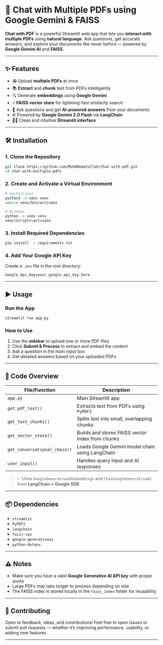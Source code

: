 
# 📄 Chat with Multiple PDFs using Google Gemini & FAISS

**Chat with PDF** is a powerful Streamlit web app that lets you **interact with multiple PDFs** using **natural language**. Ask questions, get accurate answers, and explore your documents like never before — powered by **Google Gemini AI** and **FAISS**.

---

## ✨ Features

* 📤 Upload **multiple PDFs** at once
* 📚 **Extract** and **chunk** text from PDFs intelligently
* 🔍 Generate **embeddings** using **Google Gemini**
* ⚡ **FAISS vector store** for lightning-fast similarity search
* 💬 Ask questions and get **AI-powered answers** from your documents
* 🌐 Powered by **Google Gemini 2.0 Flash** via **LangChain**
* 🧑‍💻 Clean and intuitive **Streamlit interface**

---

## 🛠 Installation

### 1. Clone the Repository

```bash
git clone https://github.com/MohdNematullah/Chat-with-pdf.git
cd chat-with-multiple-pdfs
```

### 2. Create and Activate a Virtual Environment

```bash
# macOS/Linux
python3 -m venv venv
source venv/bin/activate

# Windows
python -m venv venv
venv\Scripts\activate
```

### 3. Install Required Dependencies

```bash
pip install -r requirements.txt
```

### 4. Add Your Google API Key

Create a `.env` file in the root directory:

```
Google_Api_Key=your_google_api_key_here
```

---

## ▶️ Usage

### Run the App

```bash
streamlit run app.py
```

### How to Use

1. Use the **sidebar** to upload one or more PDF files
2. Click **Submit & Process** to extract and embed the content
3. Ask a question in the main input box
4. Get detailed answers based on your uploaded PDFs

---

## 🧩 Code Overview

| File/Function                | Description                                      |
| ---------------------------- | ------------------------------------------------ |
| `app.py`                     | Main Streamlit app                               |
| `get_pdf_text()`             | Extracts text from PDFs using `PyPDF2`           |
| `get_text_chunks()`          | Splits text into small, overlapping chunks       |
| `get_vector_store()`         | Builds and stores FAISS vector index from chunks |
| `get_conversational_chain()` | Loads Google Gemini model chain using LangChain  |
| `user_input()`               | Handles query input and AI responses             |

> ✅ Uses `GoogleGenerativeAIEmbeddings` and `ChatGoogleGenerativeAI` from **LangChain + Google SDK**

---

## 📦 Dependencies

* `streamlit`
* `PyPDF2`
* `langchain`
* `faiss-cpu`
* `google-generativeai`
* `python-dotenv`

---

## ⚠️ Notes

* Make sure you have a valid **Google Generative AI API key** with proper quota
* Large PDFs may take longer to process depending on size
* The FAISS index is stored locally in the `faiss_index` folder for reusability

---

## 🤝 Contributing

Open to feedback, ideas, and contributions!
Feel free to open issues or submit pull requests — whether it’s improving performance, usability, or adding new features.

---



